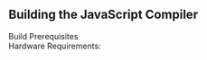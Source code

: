 Building the JavaScript Compiler
-----------------------

Build Prerequisites<br>
Hardware Requirements:
